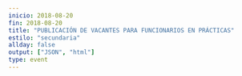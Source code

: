 ```yaml
---
inicio: 2018-08-20
fin: 2018-08-20
title: "PUBLICACIÓN DE VACANTES PARA FUNCIONARIOS EN PRÁCTICAS" 
estilo: "secundaria"
allday: false
output: ["JSON", "html"]
type: event
---
```

